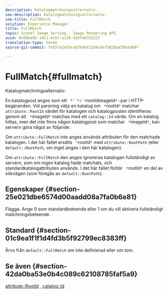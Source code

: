 ```yaml
---
description: Katalogmatchningsalternativ.
seo-description: Katalogmatchningsalternativ.
seo-title: FullMatch
solution: Experience Manager
title: FullMatch
topic: Scene7 Image Serving - Image Rendering API
uuid: 0c69ba92-1411-4cb7-ac28-d26fe035222f
translation-type: tm+mt
source-git-commit: fe557a2429ceb7b48f22b9cbef5820ad39bad69f

---
```



# FullMatch{#fullmatch}

Katalogmatchningsalternativ.

En katalogpost anges som ett ` *``*/ *`rootIdimageId`*` -par i HTTP-begäranden. Vid parsning väljs en katalog om ` *`rootId`*` matchar `attribute::RootId` värdet för katalogen och katalogposten identifieras genom att ` *`imageId`*` matchas med ett `catalog::Id` värde. Om en katalog hittas, men det inte finns någon katalogpost som matchar ` *`imageId`*`, kan servern göra något av följande:

Om `attribute::FullMatch` inte anges används attributen för den matchade katalogen. I det här fallet ersätts ` *`rootId`*` med `attribute::RootPath` (eller `default::RootPath`, om inget anges i den här katalogen).

Om `attribute::FullMatch` den anges ignoreras katalogen fullständigt av servern, som om ingen katalog hade matchats, och standardkatalogattributen används. I det här fallet förblir ` *`rootId`*` en del av sökvägen (som föregås av `default::RootPath`).

## Egenskaper {#section-25e021dbe6574d00aadd08a7fa0b6e81}

Flagga. Ange 0 som standardbeteende eller 1 om du vill aktivera fullständigt matchningsbeteende.

## Standard {#section-01c9ea1f1f1d4fd3b5f92799ec8383ff}

Ärvs från `default::FullMatch` om inte definierad eller om tom.

## Se även {#section-42da0ba53e0b4c089c62108785faf5a9}

[attribute::RootId](../../../../../is-api/image-catalog/image-serving-api-ref/c-image-catalog-reference/c-attributes-reference/r-rootid.md#reference-13653312925e4a08b90f99961d53f546) , [catalog::Id](/help/aem-is-ir-api/is-api/image-catalog/image-serving-api-ref/c-image-catalog-reference/c-image-svg-data-reference/c-image-data-reference/r-id-cat.md)
